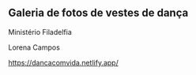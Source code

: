 ## Galeria de fotos de vestes de dança 

Ministério Filadelfia

Lorena Campos

https://dancacomvida.netlify.app/

